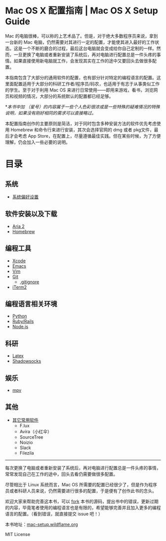 # Mac OS X 配置指南 | Mac OS X Setup Guide 

Mac 的电脑很棒，可以称的上艺术品了。但是，对于绝大多数程序员来说，拿到一台新的 Mac 电脑，仍然需要对其进行一定的配置，才能使其进入最好的工作状态。这是一个不断的磨合的过程，最后这台电脑就会变成给你自己定制的一样。然而，一旦更换了电脑或者重新安装了系统后，再对电脑进行配置总是一件头疼的事情。如果直接使用新电脑就工作，会发现其实在工作的途中又要回头去做很多配置。

本指南包含了大部分的通用软件的配置，也有部分针对特定的编程语言的配置。这里面配置适用于大部分的科研工作者/程序员/码农，也适用于有志于从事类似工作的学生。至于对于利用 Mac OS 来进行日常使用——即用来游戏，看书，浏览网页和视频的情况，大部分的系统默认的配置都已经足够。 

<!-- 但本指南对于日常使用并非完全无用。尽管从整体上讲 Mac OS 的默认的设置已经相对合适了，但是仍有一些可以值得改进的细节，此种情况请酌情参考。 -->

**本书中加 *（星号）的内容属于一些个人色彩很浓或是一些特殊的疑难情况的特殊说明，如果没有刚好相同的需求可以直接略过。** 

本配置指南创作的主要原则是简洁，对于同时包含多种安装方法的软件优先考虑使用 Homebrew 和命令行来进行安装，其次会选择官网的 dmg 或者 pkg文件，最后才会考虑 App Store，在配置上，尽量遵循最佳实践。但在某些时候，为了方便理解，仍会加入一些必要的说明。


# 目录

## 系统

* [系统偏好设置](preference_and_settings/readme.md)

## 软件安装以及下载
* [Aria 2](aria_2/readme.md) 
* [Homebrew](homebrew.md)

## 编程工具
* [Xcode](xcode.md)
* [Emacs](emacs.md)
* [Vim](vim.md)
* [Git](git.md)
   * [.gitignore](gitignore.md)
* [iTerm2](iterm2.md) 

## 编程语言相关环境
* [Python](python.md)
* [Ruby/Rails](ruby.md)
* [Node.js](nodejs.md)

## 科研
* [Latex](latex.md)
* [Shadowsocks](shadowsocks.md)

## 娱乐

* [mpv](mpv.md)

## 其他

* [其它常用软件](Others.md)
    - F.lux
    - Avira（小红伞）
    - SourceTree 
    - Noizio
    - Slack
    - Filezila

---

每次更换了电脑或者重新安装了系统后，再对电脑进行配置总是一件头疼的事情，常常发现自己在工作的途中，回头去看仍需要做很多配置。

尽管相比于 Linux 系统而言，Mac OS 所需要的配置已经很少了，但是作为程序员或者科研人员来说，仍然需要进行很多的配置，于是便有了创作此书的念头。

欢迎大家来帮助完善这本书，可以 [fork]( https://github.com/wild-flame/mac-os-x-setup-guide) 本书的源码，提出书中的错误，更新过期的内容，毕竟笔者使用的编程语言也是有限的，希望能够完善并且加入更多的编程语言的配置。（看到错误，就直接提交 issue 吧！）


本书地址：[mac-setup.wildflame.org](http://mac-setup.wildflame.org/)

MIT License


